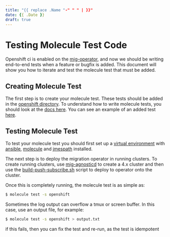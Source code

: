 ```yaml
---
title: "{{ replace .Name "-" " " | }}"
date: {{ .Date }}
draft: true
---
```


# Testing Molecule Test Code

Openshift ci is enabled on the [mig-operator](https://github.com/konveyor/mig-operator/), and now we should be writing end-to-end tests when a feature or bugfix is added. This document will show you how to iterate and test the molecule test that must be added.

## Creating Molecule Test

The first step is to create your molecule test. These tests should be added in the [openshift directory](https://github.com/konveyor/mig-operator/tree/master/molecule/openshift). To understand how to write molecule tests, you should look at the [docs here](https://molecule.readthedocs.io/en/latest/). You can see an example of an added test [here](https://github.com/konveyor/mig-operator/pull/667).

## Testing Molecule Test

To test your molecule test you should first set up a [virtual environment](https://packaging.python.org/guides/installing-using-pip-and-virtual-environments/) with [ansible](https://docs.ansible.com/ansible/latest/installation_guide/intro_installation.html#installing-ansible-with-pip), [molecule](https://pypi.org/project/molecule/) and [jmespath](https://pypi.org/project/jmespath/) installed. 

The next step is to deploy the migration operator in running clusters. To create running clusters, use [mig-agnosticd](https://github.com/konveyor/mig-agnosticd) to create a 4.x cluster and then use the [build-push-subscribe.sh](https://github.com/konveyor/mig-operator/blob/master/deploy/build-push-subscribe.sh) script to deploy to operator onto the cluster. 

Once this is completely running, the molecule test is as simple as:

```bash
$ molecule test -s openshift
```

Sometimes the log output can overflow a tmux or screen buffer. In this case, use an output file, for example:

```bash
$ molecule test -s openshift > output.txt
```

if this fails, then you can  fix the test and re-run, as the test is idempotent